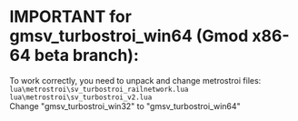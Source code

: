 # IMPORTANT for gmsv_turbostroi_win64 (Gmod x86-64 beta branch):
To work correctly, you need to unpack and change metrostroi files:  
`lua\metrostroi\sv_turbostroi_railnetwork.lua`  
`lua\metrostroi\sv_turbostroi_v2.lua`  
Change "gmsv_turbostroi_win32" to "gmsv_turbostroi_win64"
